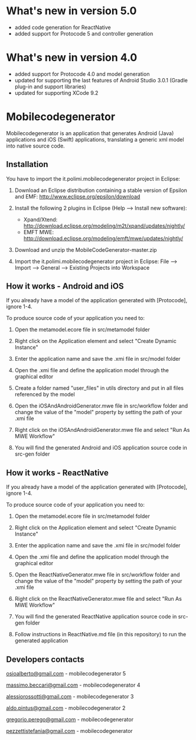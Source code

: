 # What's new in version 5.0 #

* added code generation for ReactNative
* added support for Protocode 5 and controller generation

# What's new in version 4.0 #

* added support for Protocode 4.0 and model generation
* updated for supporting the last features of Android Studio 3.0.1 (Gradle plug-in and support libraries)
* updated for supporting XCode 9.2

# Mobilecodegenerator #

Mobilecodegenerator is an application that generates Android (Java) applications and iOS (Swift) applications, translating a generic xml model into native source code.

## Installation ##

You have to import the it.polimi.mobilecodegenerator project in Eclipse:

1. Download an Eclipse distribution containing a stable version of Epsilon and EMF:
   http://www.eclipse.org/epsilon/download

2. Install the following 2 plugins in Eclipse (Help --> Install new software):
   * Xpand/Xtend:  http://download.eclipse.org/modeling/m2t/xpand/updates/nightly/
   * EMFT MWE:     http://download.eclipse.org/modeling/emft/mwe/updates/nightly/

3. Download and unzip the MobileCodeGenerator-master.zip

4. Import the it.polimi.mobilecodegenerator project in Eclipse:
    File --> Import --> General --> Existing Projects into Workspace


## How it works - Android and iOS ##

If you already have a model of the application generated with [Protocode], ignore 1-4.

To produce source code of your application you need to:

1. Open the metamodel.ecore file in src/metamodel folder

2. Right click on the Application element and select "Create Dynamic Instance"

3. Enter the application name and save the .xmi file in src/model folder

4. Open the .xmi file and define the application model through the graphical editor

5. Create a folder named "user_files" in utils directory and put in all files referenced by the model

6. Open the iOSAndAndroidGenerator.mwe file in src/workflow folder and change the value of the "model" property by setting the path of your .xmi file

7. Right click on the iOSAndAndroidGenerator.mwe file and select "Run As MWE Workflow"

8. You will find the generated Android and iOS application source code in src-gen folder


## How it works - ReactNative ##

If you already have a model of the application generated with [Protocode], ignore 1-4.

To produce source code of your application you need to:

1. Open the metamodel.ecore file in src/metamodel folder

2. Right click on the Application element and select "Create Dynamic Instance"

3. Enter the application name and save the .xmi file in src/model folder

4. Open the .xmi file and define the application model through the graphical editor

5. Open the ReactNativeGenerator.mwe file in src/workflow folder and change the value of the "model" property by setting the path of your .xmi file

6. Right click on the ReactNativeGenerator.mwe file and select "Run As MWE Workflow"

7. You will find the generated ReactNative application source code in src-gen folder

8. Follow instructions in ReactNative.md file (in this repository) to run the generated application

## Developers contacts ##

osioalberto@gmail.com - mobilecodegenerator 5

massimo.beccari@gmail.com - mobilecodegenerator 4

alessiorossotti@gmail.com - mobilecodegenerator 3

aldo.pintus@gmail.com - mobilecodegenerator 2

gregorio.perego@gmail.com - mobilecodegenerator

pezzettistefania@gmail.com - mobilecodegenerator





